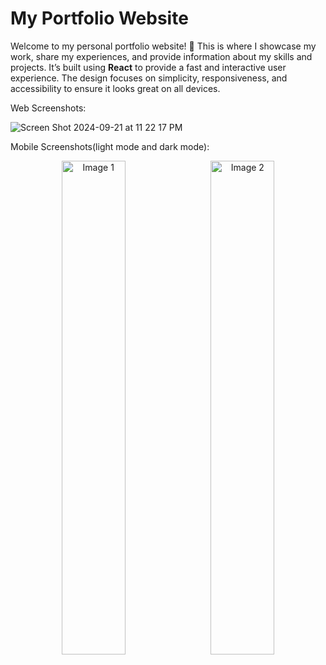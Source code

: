 # My Portfolio Website

Welcome to my personal portfolio website! 🚀 This is where I showcase my work, share my experiences, and provide information about my skills and projects. It’s built using **React** to provide a fast and interactive user experience. The design focuses on simplicity, responsiveness, and accessibility to ensure it looks great on all devices.

Web Screenshots:

![Screen Shot 2024-09-21 at 11 22 17 PM](https://github.com/user-attachments/assets/8ec57390-e704-4f78-a457-597b6c1da04d)


Mobile Screenshots(light mode and dark mode):

<p align="center">
  <img src="https://github.com/user-attachments/assets/c1b0577a-5642-43a2-8ff1-6a0aefced66c" alt="Image 1" width="45%">
  &nbsp
  <img src="https://github.com/user-attachments/assets/6eb91935-cffe-4715-9356-7c527a4c597f" alt="Image 2" width="45%">
</p>
